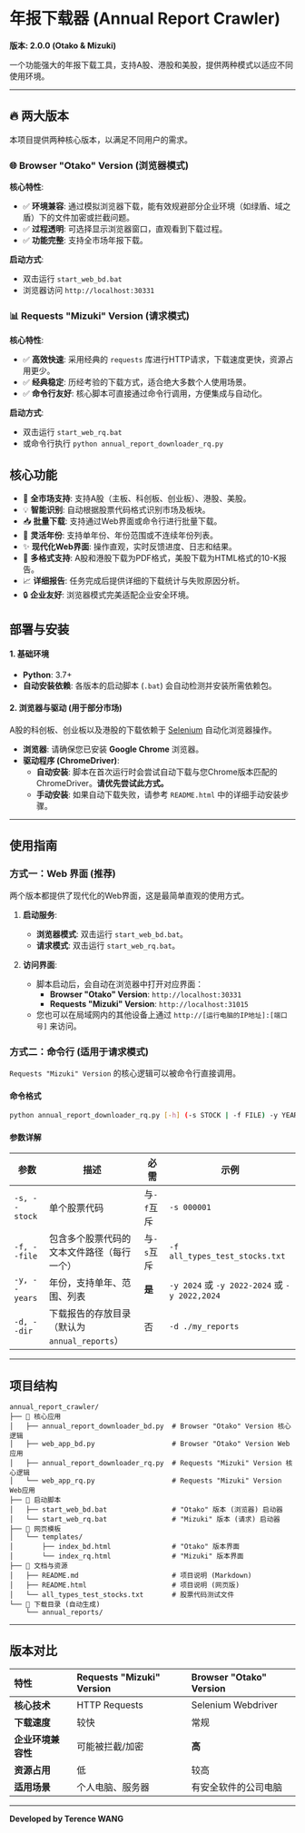 # 年报下载器 (Annual Report Crawler)

**版本: 2.0.0 (Otako & Mizuki)**

一个功能强大的年报下载工具，支持A股、港股和美股，提供两种模式以适应不同使用环境。

---

## 🔥 两大版本

本项目提供两种核心版本，以满足不同用户的需求。

### 🌐 Browser "Otako" Version (浏览器模式)
**核心特性**:
- ✅ **环境兼容**: 通过模拟浏览器下载，能有效规避部分企业环境（如绿盾、域之盾）下的文件加密或拦截问题。
- ✅ **过程透明**: 可选择显示浏览器窗口，直观看到下载过程。
- ✅ **功能完整**: 支持全市场年报下载。

**启动方式**:
- 双击运行 `start_web_bd.bat`
- 浏览器访问 `http://localhost:30331`

### 📊 Requests "Mizuki" Version (请求模式)
**核心特性**:
- ✅ **高效快速**: 采用经典的 `requests` 库进行HTTP请求，下载速度更快，资源占用更少。
- ✅ **经典稳定**: 历经考验的下载方式，适合绝大多数个人使用场景。
- ✅ **命令行友好**: 核心脚本可直接通过命令行调用，方便集成与自动化。

**启动方式**:
- 双击运行 `start_web_rq.bat`
- 或命令行执行 `python annual_report_downloader_rq.py`

## 核心功能

- 🚀 **全市场支持**: 支持A股（主板、科创板、创业板）、港股、美股。
- 💡 **智能识别**: 自动根据股票代码格式识别市场及板块。
- 📥 **批量下载**: 支持通过Web界面或命令行进行批量下载。
- 📅 **灵活年份**: 支持单年份、年份范围或不连续年份列表。
- ✨ **现代化Web界面**: 操作直观，实时反馈进度、日志和结果。
- 📄 **多格式支持**: A股和港股下载为PDF格式，美股下载为HTML格式的10-K报告。
- 📈 **详细报告**: 任务完成后提供详细的下载统计与失败原因分析。
- 🔒 **企业友好**: 浏览器模式完美适配企业安全环境。

## 部署与安装

#### 1. 基础环境

- **Python**: 3.7+
- **自动安装依赖**: 各版本的启动脚本 (`.bat`) 会自动检测并安装所需依赖包。

#### 2. 浏览器与驱动 (用于部分市场)

A股的科创板、创业板以及港股的下载依赖于 [Selenium](https://www.selenium.dev/) 自动化浏览器操作。

- **浏览器**: 请确保您已安装 **Google Chrome** 浏览器。
- **驱动程序 (ChromeDriver)**:
    - **自动安装**: 脚本在首次运行时会尝试自动下载与您Chrome版本匹配的ChromeDriver。**请优先尝试此方式。**
    - **手动安装**: 如果自动下载失败，请参考 `README.html` 中的详细手动安装步骤。

---

## 使用指南

### 方式一：Web 界面 (推荐)

两个版本都提供了现代化的Web界面，这是最简单直观的使用方式。

1.  **启动服务**:
    - **浏览器模式**: 双击运行 `start_web_bd.bat`。
    - **请求模式**: 双击运行 `start_web_rq.bat`。

2.  **访问界面**:
    - 脚本启动后，会自动在浏览器中打开对应界面：
        - **Browser "Otako" Version**: `http://localhost:30331`
        - **Requests "Mizuki" Version**: `http://localhost:31015`
    - 您也可以在局域网内的其他设备上通过 `http://[运行电脑的IP地址]:[端口号]` 来访问。

### 方式二：命令行 (适用于请求模式)

`Requests "Mizuki" Version` 的核心逻辑可以被命令行直接调用。

#### 命令格式
```bash
python annual_report_downloader_rq.py [-h] (-s STOCK | -f FILE) -y YEARS [-d DIR]
```

#### 参数详解

| 参数          | 描述                                     | 必需     | 示例                                     |
|---------------|------------------------------------------|----------|------------------------------------------|
| `-s, --stock` | 单个股票代码                               | 与`-f`互斥 | `-s 000001`                              |
| `-f, --file`  | 包含多个股票代码的文本文件路径（每行一个） | 与`-s`互斥 | `-f all_types_test_stocks.txt`           |
| `-y, --years` | 年份，支持单年、范围、列表                 | **是**   | `-y 2024` 或 `-y 2022-2024` 或 `-y 2022,2024` |
| `-d, --dir`   | 下载报告的存放目录（默认为`annual_reports`） | 否       | `-d ./my_reports`                        |

---

## 项目结构

```
annual_report_crawler/
├── 🚀 核心应用
│   ├── annual_report_downloader_bd.py  # Browser "Otako" Version 核心逻辑
│   ├── web_app_bd.py                   # Browser "Otako" Version Web应用
│   ├── annual_report_downloader_rq.py  # Requests "Mizuki" Version 核心逻辑
│   └── web_app_rq.py                   # Requests "Mizuki" Version Web应用
├── 🏁 启动脚本
│   ├── start_web_bd.bat                # "Otako" 版本 (浏览器) 启动器
│   └── start_web_rq.bat                # "Mizuki" 版本 (请求) 启动器
├── 🎨 网页模板
│   └── templates/
│       ├── index_bd.html               # "Otako" 版本界面
│       └── index_rq.html               # "Mizuki" 版本界面
├── 📄 文档与资源
│   ├── README.md                       # 项目说明 (Markdown)
│   ├── README.html                     # 项目说明 (网页版)
│   └── all_types_test_stocks.txt       # 股票代码测试文件
└── 📂 下载目录 (自动生成)
    └── annual_reports/
```

---

## 版本对比

| 特性 | Requests "Mizuki" Version | Browser "Otako" Version |
| :--- | :--- | :--- |
| **核心技术** | HTTP Requests | Selenium Webdriver |
| **下载速度** | 较快 | 常规 |
| **企业环境兼容性** | 可能被拦截/加密 | **高** |
| **资源占用** | 低 | 较高 |
| **适用场景** | 个人电脑、服务器 | 有安全软件的公司电脑 |

---

**Developed by Terence WANG**
